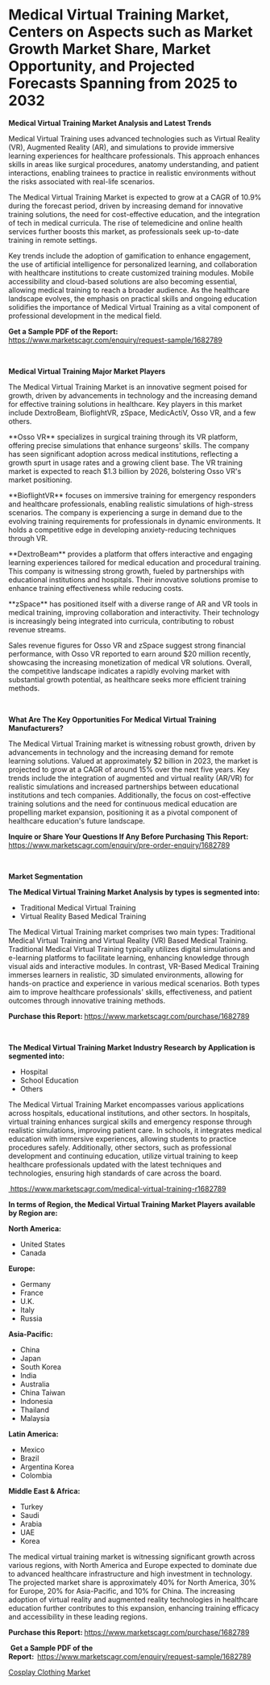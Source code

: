 <p><h1>Medical Virtual Training Market, Centers on Aspects such as Market Growth Market Share, Market Opportunity, and Projected Forecasts Spanning from 2025 to 2032</h1></p><p><strong>Medical Virtual Training Market Analysis and Latest Trends</strong></p>
<p><p>Medical Virtual Training uses advanced technologies such as Virtual Reality (VR), Augmented Reality (AR), and simulations to provide immersive learning experiences for healthcare professionals. This approach enhances skills in areas like surgical procedures, anatomy understanding, and patient interactions, enabling trainees to practice in realistic environments without the risks associated with real-life scenarios.</p><p>The Medical Virtual Training Market is expected to grow at a CAGR of 10.9% during the forecast period, driven by increasing demand for innovative training solutions, the need for cost-effective education, and the integration of tech in medical curricula. The rise of telemedicine and online health services further boosts this market, as professionals seek up-to-date training in remote settings.</p><p>Key trends include the adoption of gamification to enhance engagement, the use of artificial intelligence for personalized learning, and collaboration with healthcare institutions to create customized training modules. Mobile accessibility and cloud-based solutions are also becoming essential, allowing medical training to reach a broader audience. As the healthcare landscape evolves, the emphasis on practical skills and ongoing education solidifies the importance of Medical Virtual Training as a vital component of professional development in the medical field.</p></p>
<p><strong>Get a Sample PDF of the Report:&nbsp;</strong> <a href="https://www.marketscagr.com/enquiry/request-sample/1682789?utm_campaign=3018&utm_medium=2&utm_source=Github&utm_content=ia&utm_term=26032025&utm_id=medical-virtual-training">https://www.marketscagr.com/enquiry/request-sample/1682789</a></p>
<p>&nbsp;</p>
<p><strong>Medical Virtual Training Major Market Players</strong></p>
<p><p>The Medical Virtual Training Market is an innovative segment poised for growth, driven by advancements in technology and the increasing demand for effective training solutions in healthcare. Key players in this market include DextroBeam, BioflightVR, zSpace, MedicActiV, Osso VR, and a few others.</p><p>**Osso VR** specializes in surgical training through its VR platform, offering precise simulations that enhance surgeons' skills. The company has seen significant adoption across medical institutions, reflecting a growth spurt in usage rates and a growing client base. The VR training market is expected to reach $1.3 billion by 2026, bolstering Osso VR's market positioning.</p><p>**BioflightVR** focuses on immersive training for emergency responders and healthcare professionals, enabling realistic simulations of high-stress scenarios. The company is experiencing a surge in demand due to the evolving training requirements for professionals in dynamic environments. It holds a competitive edge in developing anxiety-reducing techniques through VR.</p><p>**DextroBeam** provides a platform that offers interactive and engaging learning experiences tailored for medical education and procedural training. This company is witnessing strong growth, fueled by partnerships with educational institutions and hospitals. Their innovative solutions promise to enhance training effectiveness while reducing costs.</p><p>**zSpace** has positioned itself with a diverse range of AR and VR tools in medical training, improving collaboration and interactivity. Their technology is increasingly being integrated into curricula, contributing to robust revenue streams.</p><p>Sales revenue figures for Osso VR and zSpace suggest strong financial performance, with Osso VR reported to earn around $20 million recently, showcasing the increasing monetization of medical VR solutions. Overall, the competitive landscape indicates a rapidly evolving market with substantial growth potential, as healthcare seeks more efficient training methods.</p></p>
<p>&nbsp;</p>
<p><strong>What Are The Key Opportunities For Medical Virtual Training Manufacturers?</strong></p>
<p><p>The Medical Virtual Training market is witnessing robust growth, driven by advancements in technology and the increasing demand for remote learning solutions. Valued at approximately $2 billion in 2023, the market is projected to grow at a CAGR of around 15% over the next five years. Key trends include the integration of augmented and virtual reality (AR/VR) for realistic simulations and increased partnerships between educational institutions and tech companies. Additionally, the focus on cost-effective training solutions and the need for continuous medical education are propelling market expansion, positioning it as a pivotal component of healthcare education's future landscape.</p></p>
<p><strong>Inquire or Share Your Questions If Any Before Purchasing This Report:</strong> <a href="https://www.marketscagr.com/enquiry/pre-order-enquiry/1682789?utm_campaign=3018&utm_medium=2&utm_source=Github&utm_content=ia&utm_term=26032025&utm_id=medical-virtual-training">https://www.marketscagr.com/enquiry/pre-order-enquiry/1682789</a></p>
<p>&nbsp;</p>
<p><strong>Market Segmentation</strong></p>
<p><strong>The Medical Virtual Training Market Analysis by types is segmented into:</strong></p>
<p><ul><li>Traditional Medical Virtual Training</li><li>Virtual Reality Based Medical Training</li></ul></p>
<p><p>The Medical Virtual Training market comprises two main types: Traditional Medical Virtual Training and Virtual Reality (VR) Based Medical Training. Traditional Medical Virtual Training typically utilizes digital simulations and e-learning platforms to facilitate learning, enhancing knowledge through visual aids and interactive modules. In contrast, VR-Based Medical Training immerses learners in realistic, 3D simulated environments, allowing for hands-on practice and experience in various medical scenarios. Both types aim to improve healthcare professionals' skills, effectiveness, and patient outcomes through innovative training methods.</p></p>
<p><strong>Purchase this Report:&nbsp;</strong><a href="https://www.marketscagr.com/purchase/1682789?utm_campaign=3018&utm_medium=2&utm_source=Github&utm_content=ia&utm_term=26032025&utm_id=medical-virtual-training">https://www.marketscagr.com/purchase/1682789</a></p>
<p>&nbsp;</p>
<p><strong>The Medical Virtual Training Market Industry Research by Application is segmented into:</strong></p>
<p><ul><li>Hospital</li><li>School Education</li><li>Others</li></ul></p>
<p><p>The Medical Virtual Training Market encompasses various applications across hospitals, educational institutions, and other sectors. In hospitals, virtual training enhances surgical skills and emergency response through realistic simulations, improving patient care. In schools, it integrates medical education with immersive experiences, allowing students to practice procedures safely. Additionally, other sectors, such as professional development and continuing education, utilize virtual training to keep healthcare professionals updated with the latest techniques and technologies, ensuring high standards of care across the board.</p></p>
<p><a href="https://www.marketscagr.com/medical-virtual-training-r1682789?utm_campaign=3018&utm_medium=2&utm_source=Github&utm_content=ia&utm_term=26032025&utm_id=medical-virtual-training">&nbsp;https://www.marketscagr.com/medical-virtual-training-r1682789</a></p>
<p><strong>In terms of Region, the Medical Virtual Training Market Players available by Region are:</strong></p>
<p>
    <p> <strong> North America: </strong>
        <ul>
            <li>United States</li>
            <li>Canada</li>
        </ul>
        </p> 
    <p> <strong> Europe: </strong>
        <ul>
            <li>Germany</li>
            <li>France</li>
            <li>U.K.</li>
            <li>Italy</li>
            <li>Russia</li>
        </ul>
        </p> 
    <p> <strong> Asia-Pacific: </strong>
        <ul>
            <li>China</li>
            <li>Japan</li>
            <li>South Korea</li>
            <li>India</li>
            <li>Australia</li>
            <li>China Taiwan</li>
            <li>Indonesia</li>
            <li>Thailand</li>
            <li>Malaysia</li>
        </ul>
        </p> 
    <p> <strong> Latin America: </strong>
        <ul>
            <li>Mexico</li>
            <li>Brazil</li>
            <li>Argentina Korea</li>
            <li>Colombia</li>
        </ul>
        </p> 
    <p> <strong> Middle East & Africa: </strong>
        <ul>
            <li>Turkey</li>
            <li>Saudi</li>
            <li>Arabia</li>
            <li>UAE</li>
            <li>Korea</li>
        </ul>
    </p>
    </p>
<p><p>The medical virtual training market is witnessing significant growth across various regions, with North America and Europe expected to dominate due to advanced healthcare infrastructure and high investment in technology. The projected market share is approximately 40% for North America, 30% for Europe, 20% for Asia-Pacific, and 10% for China. The increasing adoption of virtual reality and augmented reality technologies in healthcare education further contributes to this expansion, enhancing training efficacy and accessibility in these leading regions.</p></p>
<p><strong>Purchase this Report: </strong><a href="https://www.marketscagr.com/purchase/1682789?utm_campaign=3018&utm_medium=2&utm_source=Github&utm_content=ia&utm_term=26032025&utm_id=medical-virtual-training">https://www.marketscagr.com/purchase/1682789</a></p>
<p>&nbsp;<strong>Get a Sample PDF of the Report:&nbsp;&nbsp;</strong><a href="https://www.marketscagr.com/enquiry/request-sample/1682789?utm_campaign=3018&utm_medium=2&utm_source=Github&utm_content=ia&utm_term=26032025&utm_id=medical-virtual-training">https://www.marketscagr.com/enquiry/request-sample/1682789</a></p>
<p><strong></strong></p>
<p><p><a href="https://github.com/sefathlehki/Market-Research-Report-List-1/blob/main/cosplay-clothing-market.md?utm_campaign=3018&utm_medium=2&utm_source=Github&utm_content=ia&utm_term=26032025&utm_id=medical-virtual-training">Cosplay Clothing Market</a></p></p>